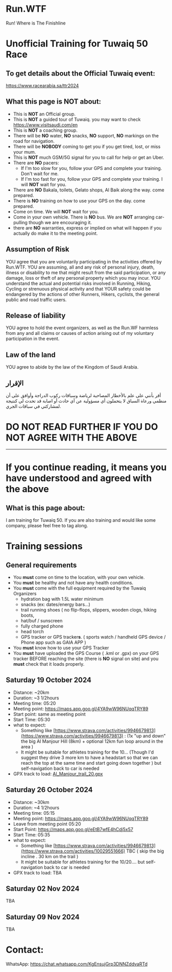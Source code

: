 # Run.WTF
Run! Where is The Finishline

# Unofficial Training for Tuwaiq 50 Race

## To get details about the Official Tuwaiq event:
https://www.racearabia.sa/ttr2024

## What this page is NOT about:

* This is **NOT** an Official group.
* This is **NOT** a guided tour of Tuwaiq. you may want to check https://www.visitsaudi.com/en 
* This is **NOT** a coaching group.
* There will be **NO** water, **NO** snacks, **NO** support, **NO** markings on the road for navigation.
* There will be **NOBODY** coming to get you if you get tired, lost, or miss your mum.
* This is **NOT** much GSM/5G signal for you to call for help or get an Uber.
* There are **NO** pacers:
  - If I'm too slow for you, follow your GPS and complete your training. Don't wait for me.
  - If I'm too fast for you, follow your GPS and complete your training. I will **NOT** wait for you.
* There are **NO** Bakala, toilets, Gelato shops, Al Baik along the way. come prepared.
* There is **NO** training on how to use your GPS on the day. come prepared.
* Come on time. We will **NOT** wait for you.
* Come in your own vehicle. There is **NO** bus. We are **NOT** arranging car-pulling though we are encouraging it.
* there are **NO** warranties, express or implied on what will happen if you actually do make it to the meeting point.

## Assumption of Risk 
YOU agree that you are voluntarily participating in the activities offered by Run.WTF.
YOU are assuming, all and any risk of personal injury, death, illness or disability to me that might result from the said participation, or any damage, loss or theft of any personal property which you may incur.
YOU understand the actual and potential risks involved in Running, Hiking, Cycling or strenuous physical activity and that YOUR safety could be endangered by the actions of other Runners, Hikers, cyclists,  the general public and road traffic users. 

## Release of liability

YOU agree to hold the event organizers, as well as the Run.WF harmless from any and all claims or causes of action arising out of my voluntary participation in the event.

## Law of the land
YOU agree to abide by the law of the Kingdom of Saudi Arabia.


## الإقرار

أقر بأنني على علم بالأخطار المصاحبة لرياضة وسباقات ركوب الدراجة وأوافق على أن منظمي ورعاة السباق
لا يتحملون أي مسؤولية عن أي حادث أو اصابة قد تحدث لي كنتيجة لمشاركتي في سباقات الجري.

# DO NOT READ FURTHER IF YOU DO NOT AGREE WITH THE ABOVE 
---


# If you continue reading, it means you have understood and agreed with the above 

## What is this page about:
I am training for Tuwaiq 50.
If you are also training and would like some company, please feel free to tag along.

# Training sessions

## General requirements

* You **must** come on time to the location, with your own vehicle.
* You **must** be healthy and not have any health conditions.
* You **must** come with the full equipment required by the Tuwaiq Organizers
   - hydration bag with 1.5L water minimum
   - snacks (ex: dates/energy bars...) 
   - trail running shoes ( no flip-flops, slippers, wooden clogs, hiking boots, 
   - hat/buf / sunscreen
   - fully charged phone
   - head torch
   - GPS tracker or GPS tracker**s**. ( sports watch  / handheld GPS device / Phone app such as GAIA APP )  
*  You **must** know how to use your GPS Tracker
*  You **must** have uploaded the GPS Course ( .kml or .gpx) on your GPS tracker BEFORE reaching the site (there is **NO** signal on site) and you **must** check that it loads properly.

## Saturday 19 October 2024

- Distance: ~20km
- Duration: ~3 1/2hours
- Meeting time: 05:20
- Meeting point: https://maps.app.goo.gl/4YA9wW96NUqqTRY89
- Start point: same as meeting point
- Start Time: 05:30 
- what to expect:
   - Something like [https://www.strava.com/activities/9946679813](https://www.strava.com/activities/9946679813)  : (1x "up and down" the big Al Manjour Hill (8km) + optional 12km fun loop around in the area )
   - It might be suitable for athletes training for the 10... (Though I'd suggest they drive 3 more km to have a headstart so that we can reach the top at the same time and start going down together ) but self-navigation back to car is needed 
- GPX track to load: [Al_Manjour_trail_20.gpx](/Al_Manjour_trail_20.gpx)
  
## Saturday 26 October 2024

- Distance: ~30km
- Duration: ~4 1/2hours
- Meeting time: 05:15
- Meeting point: https://maps.app.goo.gl/4YA9wW96NUqqTRY89
- Leave from meeting point 05:20
- Start Point: https://maps.app.goo.gl/eEtB7wfE4hCdj5x57
- Start Time: 05:35
- what to expect:
   - Something like [https://www.strava.com/activities/9946679813](https://www.strava.com/activities/10029551666)  TBC ( skip the big incline . 30 km on the trail ) 
   - It might be suitable for athletes training for the 10/20.... but self-navigation back to car is needed 
- GPX track to load: TBA

## Saturday 02 Nov 2024
TBA

## Saturday 09 Nov 2024
TBA


# Contact:
WhatsApp: https://chat.whatsapp.com/KgEnsujGrp3DNNZddvaRTd  
